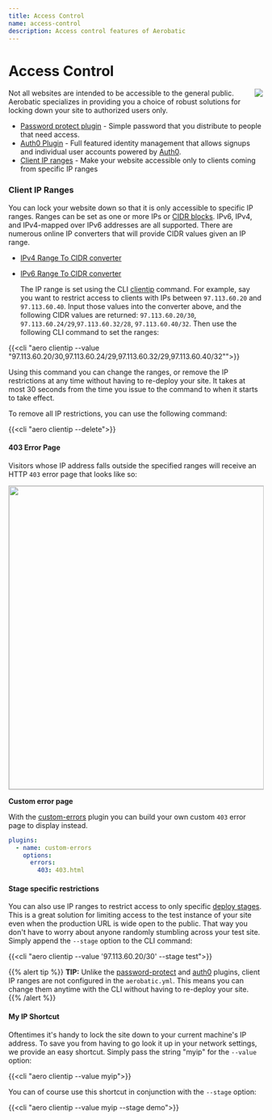 ```yaml
---
title: Access Control
name: access-control
description: Access control features of Aerobatic
---
```


# Access Control

<img src="/img/access-control-icon.png" style="float:right">

Not all websites are intended to be accessible to the general public. Aerobatic specializes in providing you a choice of robust solutions for locking down your site to authorized users only.

- [Password protect plugin](/docs/plugins/password-protect) - Simple password that you distribute to people that need access.
- [Auth0 Plugin](/docs/plugins/auth0) - Full featured identity management that allows signups and individual user accounts powered by [Auth0](https://auth0.com).
- [Client IP ranges](#client-ip-ranges) - Make your website accessible only to clients coming from specific IP ranges

### Client IP Ranges

You can lock your website down so that it is only accessible to specific IP ranges. Ranges can be set as one or more IPs or [CIDR blocks](https://en.wikipedia.org/wiki/Classless_Inter-Domain_Routing). IPv6, IPv4, and IPv4-mapped over IPv6 addresses are all supported. There are numerous online IP converters that will provide CIDR values given an IP range.

- [IPv4 Range To CIDR converter](https://www.ipaddressguide.com/cidr)
- [IPv6 Range To CIDR converter](https://www.ipaddressguide.com/ipv6-cidr)

  The IP range is set using the CLI [clientip](/docs/cli/#clientip) command. For example, say you want to restrict access to clients with IPs between `97.113.60.20` and `97.113.60.40`. Input those values into the converter above, and the following CIDR values are returned: `97.113.60.20/30`, `97.113.60.24/29`,`97.113.60.32/28`, `97.113.60.40/32`. Then use the following CLI command to set the ranges:

{{<cli "aero clientip --value \"97.113.60.20/30,97.113.60.24/29,97.113.60.32/29,97.113.60.40/32\"">}}

Using this command you can change the ranges, or remove the IP restrictions at any time without having to re-deploy your site. It takes at most 30 seconds from the time you issue to the command to when it starts to take effect.

To remove all IP restrictions, you can use the following command:

{{<cli "aero clientip --delete">}}

#### 403 Error Page

Visitors whose IP address falls outside the specified ranges will receive an HTTP `403` error page that looks like so:

<img src="https://www.aerobatic.com/media/docs/--1/blocked-client-ip.png" style="border:solid 1px silver; width:600px;">

**Custom error page**

With the [custom-errors](/docs/plugins/custom-errors) plugin you can build your own custom `403` error page to display instead.

```yaml
plugins:
  - name: custom-errors
    options:
      errors:
        403: 403.html
```

#### Stage specific restrictions

You can also use IP ranges to restrict access to only specific [deploy stages](/deployment/#deploy-stages). This is a great solution for limiting access to the test instance of your site even when the production URL is wide open to the public. That way you don't have to worry about anyone randomly stumbling across your test site. Simply append the `--stage` option to the CLI command:

{{<cli "aero clientip --value '97.113.60.20/30' --stage test">}}

{{% alert tip %}}
**TIP:** Unlike the [password-protect](/docs/plugins/password-protect/) and [auth0](/docs/plugins/auth0/) plugins, client IP ranges are not configured in the `aerobatic.yml`. This means you can change them anytime with the CLI without having to re-deploy your site.
{{% /alert %}}

#### My IP Shortcut

Oftentimes it's handy to lock the site down to your current machine's IP address. To save you from having to go look it up in your network settings, we provide an easy shortcut. Simply pass the string "myip" for the `--value` option:

{{<cli "aero clientip --value myip">}}

You can of course use this shortcut in conjunction with the `--stage` option:

{{<cli "aero clientip --value myip --stage demo">}}
